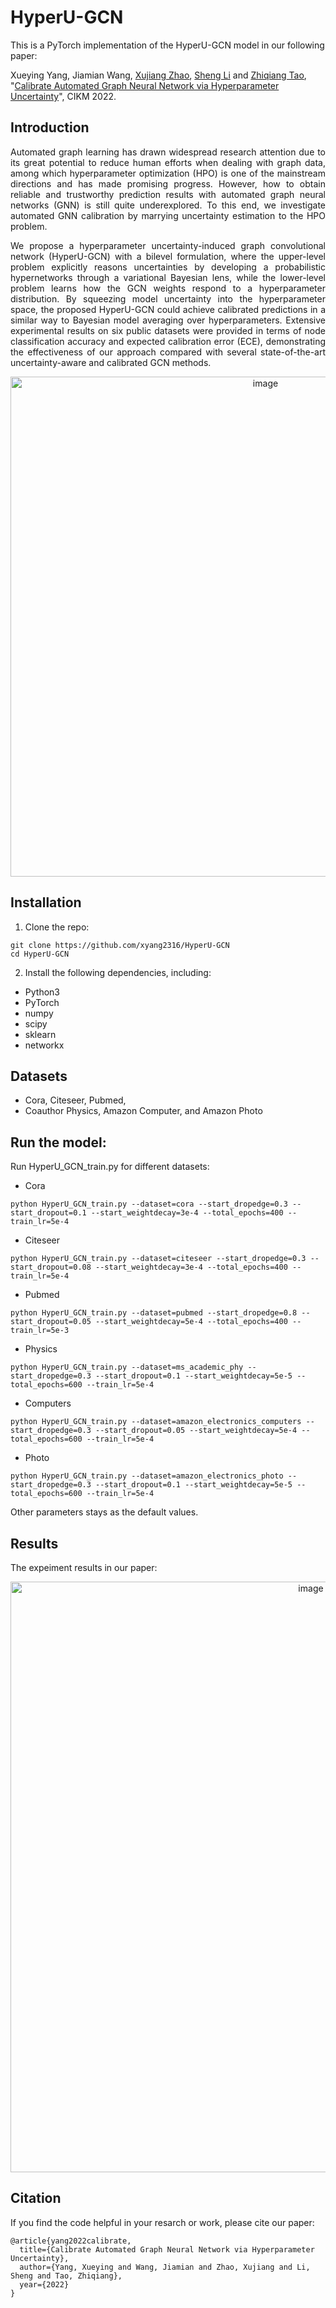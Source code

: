 # HyperU-GCN 
This is a PyTorch implementation of the HyperU-GCN model in our following paper:

Xueying Yang, Jiamian Wang, [Xujiang Zhao](https://zxj32.github.io/), [Sheng Li](http://sheng-li.org/) and [Zhiqiang Tao](https://ztao.cc/), "[Calibrate Automated Graph Neural Network via Hyperparameter Uncertainty](https://zxj32.github.io/data/CIKM_2022.pdf)", CIKM 2022.

## Introduction
<p align="justify">
Automated graph learning has drawn widespread research attention due to its great potential to reduce human efforts when dealing with graph data, among which hyperparameter optimization (HPO) is one of the mainstream directions and has made promising progress. However, how to obtain reliable and trustworthy prediction results with automated graph neural networks (GNN) is still quite underexplored. To this end, we investigate automated GNN calibration by marrying uncertainty estimation to the HPO problem. 
</p>
<p align="justify">
We propose a hyperparameter uncertainty-induced graph convolutional network (HyperU-GCN) with a bilevel formulation, where the upper-level problem explicitly reasons uncertainties by developing a probabilistic hypernetworks through a variational Bayesian lens, while the lower-level problem learns how the GCN weights respond to a hyperparameter distribution. By squeezing model uncertainty into the hyperparameter space, the proposed HyperU-GCN could achieve calibrated predictions in a similar way to Bayesian model averaging over hyperparameters. Extensive experimental results on six public datasets were provided in terms of node classification accuracy and expected calibration error (ECE), demonstrating the effectiveness of our approach compared with several state-of-the-art uncertainty-aware and calibrated GCN methods.
</p>

<p align="center">
 <img width="800" alt="image" src="https://user-images.githubusercontent.com/55004948/195007873-3fc18e33-7426-4594-a7d1-110b6b0d4d5c.png">
</p>

## Installation
1. Clone the repo:
```
git clone https://github.com/xyang2316/HyperU-GCN
cd HyperU-GCN
```
2. Install the following dependencies, including:
- Python3
- PyTorch
- numpy
- scipy
- sklearn
- networkx

## Datasets
- Cora, Citeseer, Pubmed, 
- Coauthor Physics, Amazon Computer, and Amazon Photo

## Run the model:
Run HyperU_GCN_train.py for different datasets:
- Cora
```
python HyperU_GCN_train.py --dataset=cora --start_dropedge=0.3 --start_dropout=0.1 --start_weightdecay=3e-4 --total_epochs=400 --train_lr=5e-4
```
- Citeseer
```
python HyperU_GCN_train.py --dataset=citeseer --start_dropedge=0.3 --start_dropout=0.08 --start_weightdecay=3e-4 --total_epochs=400 --train_lr=5e-4
```
- Pubmed
```
python HyperU_GCN_train.py --dataset=pubmed --start_dropedge=0.8 --start_dropout=0.05 --start_weightdecay=5e-4 --total_epochs=400 --train_lr=5e-3
```
- Physics
```
python HyperU_GCN_train.py --dataset=ms_academic_phy --start_dropedge=0.3 --start_dropout=0.1 --start_weightdecay=5e-5 --total_epochs=600 --train_lr=5e-4
```
- Computers
```
python HyperU_GCN_train.py --dataset=amazon_electronics_computers --start_dropedge=0.3 --start_dropout=0.05 --start_weightdecay=5e-4 --total_epochs=600 --train_lr=5e-4
```
- Photo
```
python HyperU_GCN_train.py --dataset=amazon_electronics_photo --start_dropedge=0.3 --start_dropout=0.1 --start_weightdecay=5e-5 --total_epochs=600 --train_lr=5e-4
```
Other parameters stays as the default values.

## Results
The expeiment results in our paper:
<p align="center">
 <img width="945" alt="image" src="https://user-images.githubusercontent.com/55004948/195495959-b05d82ba-aaa6-40eb-8c21-0b0d8bab0425.png">
</p>

## Citation
If you find the code helpful in your resarch or work, please cite our paper: 
```
@article{yang2022calibrate,
  title={Calibrate Automated Graph Neural Network via Hyperparameter Uncertainty},
  author={Yang, Xueying and Wang, Jiamian and Zhao, Xujiang and Li, Sheng and Tao, Zhiqiang},
  year={2022}
}
```
